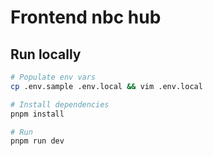 # Frontend nbc hub
## Run locally
```bash
# Populate env vars
cp .env.sample .env.local && vim .env.local

# Install dependencies
pnpm install

# Run
pnpm run dev
```
